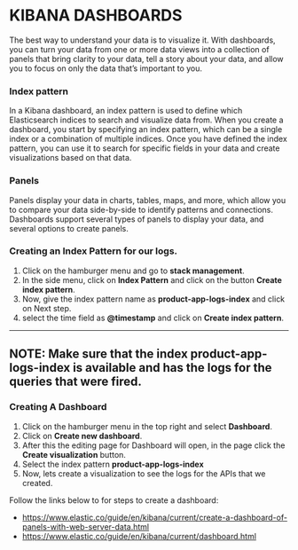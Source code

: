 # KIBANA DASHBOARDS

The best way to understand your data is to visualize it. With dashboards, you can turn your data 
from one or more data views into a collection of panels that bring clarity to your data, tell a 
story about your data, and allow you to focus on only the data that’s important to you.
### Index pattern
In a Kibana dashboard, an index pattern is used to define which Elasticsearch indices to search 
and visualize data from. When you create a dashboard, you start by specifying an index pattern, 
which can be a single index or a combination of multiple indices. Once you have defined the index 
pattern, you can use it to search for specific fields in your data and create visualizations 
based on that data.
### Panels
Panels display your data in charts, tables, maps, and more, which allow you to compare your data 
side-by-side to identify patterns and connections. Dashboards support several types of panels to 
display your data, and several options to create panels.

### Creating an Index Pattern for our logs.
1. Click on the hamburger menu and go to <b>stack management</b>.
2. In the side menu, click on <b>Index Pattern</b> and click on the button <b>Create index 
   pattern</b>.
3. Now, give the index pattern name as <b>product-app-logs-index</b> and click on Next step.
4. select the time field as <b>@timestamp</b> and click on <b>Create index pattern</b>.

---
**NOTE**:
Make sure that the index <b>product-app-logs-index</b> is available and has the logs for the 
queries that were fired.
---

### Creating A Dashboard
1. Click on the hamburger menu in the top right and select <b>Dashboard</b>.
2. Click on <b>Create new dashboard</b>.
3. After this the editing page for Dashboard will open, in the page click the <b>Create 
   visualization</b> button.
4. Select the index pattern <b>product-app-logs-index</b>
5. Now, lets create a visualization to see the logs for the APIs that we created.

Follow the links below to for steps to create a dashboard:
- https://www.elastic.co/guide/en/kibana/current/create-a-dashboard-of-panels-with-web-server-data.html
- https://www.elastic.co/guide/en/kibana/current/dashboard.html
